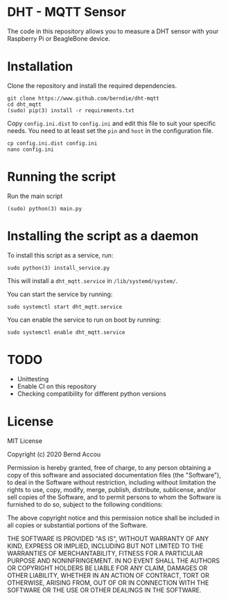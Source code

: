 DHT - MQTT Sensor
=================
The code in this repository allows you to measure a DHT sensor with your
Raspberry Pi or BeagleBone device.

Installation
============
Clone the repository and install the required dependencies.
```
git clone https://www.github.com/berndie/dht-mqtt
cd dht_mqtt
(sudo) pip(3) install -r requirements.txt
```

Copy `config.ini.dist` to `config.ini` and edit this file to suit your specific
needs. You need to at least set the `pin` and `host` in the configuration file.

```
cp config.ini.dist config.ini
nano config.ini
```

Running the script
==================
Run the main script

```
(sudo) python(3) main.py
```

Installing the script as a daemon
=================================
To install this script as a service, run:
```
sudo python(3) install_service.py
```
This will install a `dht_mqtt.service` in `/lib/systemd/system/`.

You can start the service by running:
```
sudo systemctl start dht_mqtt.service
```

You can enable the service to run on boot by running:
```
sudo systemctl enable dht_mqtt.service
```

TODO
====
* Unittesting
* Enable CI on this repository
* Checking compatibility for different python versions


License
=======
MIT License

Copyright (c) 2020 Bernd Accou

Permission is hereby granted, free of charge, to any person obtaining a copy
of this software and associated documentation files (the "Software"), to deal
in the Software without restriction, including without limitation the rights
to use, copy, modify, merge, publish, distribute, sublicense, and/or sell
copies of the Software, and to permit persons to whom the Software is
furnished to do so, subject to the following conditions:

The above copyright notice and this permission notice shall be included in
all copies or substantial portions of the Software.

THE SOFTWARE IS PROVIDED "AS IS", WITHOUT WARRANTY OF ANY KIND, EXPRESS OR
IMPLIED, INCLUDING BUT NOT LIMITED TO THE WARRANTIES OF MERCHANTABILITY,
FITNESS FOR A PARTICULAR PURPOSE AND NONINFRINGEMENT. IN NO EVENT SHALL THE
AUTHORS OR COPYRIGHT HOLDERS BE LIABLE FOR ANY CLAIM, DAMAGES OR OTHER
LIABILITY, WHETHER IN AN ACTION OF CONTRACT, TORT OR OTHERWISE, ARISING FROM,
OUT OF OR IN CONNECTION WITH THE SOFTWARE OR THE USE OR OTHER DEALINGS IN THE
SOFTWARE.
